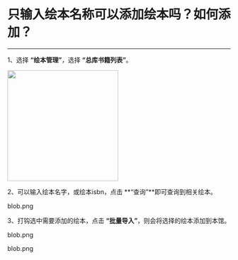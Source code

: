 # 只输入绘本名称可以添加绘本吗？如何添加？
-----
1、选择 **“绘本管理”**，选择 **“总库书籍列表”**。

<img src="https://qudulib.oss-cn-shanghai.aliyuncs.com/%E5%B1%8F%E5%B9%95%E5%BF%AB%E7%85%A7%202019-09-27%20%E4%B8%8A%E5%8D%8811.13.13.png" width="250" hegiht="150" align=center />

2、可以输入绘本名字，或绘本isbn，点击 **“查询”**即可查询到相关绘本。

blob.png

3、打钩选中需要添加的绘本，点击 **“批量导入”**，则会将选择的绘本添加到本馆。

blob.png

blob.png

